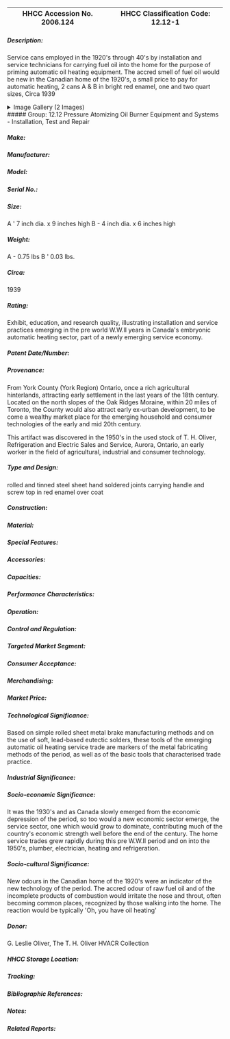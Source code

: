 | **HHCC Accession No. 2006.124** |**HHCC Classification Code:  12.12-1**|
| ----------- | ----------- |
##### Description:
Service cans employed in the 1920's through 40's by installation and service technicians for carrying fuel oil into the home for the purpose of priming automatic oil heating equipment. The accred smell of fuel oil would be new in the Canadian home of the 1920's, a small price to pay for automatic heating, 2 cans A & B in bright red enamel, one and two quart sizes, Circa 1939


<details>
	<summary>Image Gallery (2 Images)</summary>
<div class="gallery gallery-wrapper--full" contenteditable="false" data-is-empty="false" data-translation="Add images" data-columns="6">
<figure class="gallery__item"><a href="#DOMAIN_NAME#gallery/12.12-1a.jpg" data-size="1842x1287"><img src="#DOMAIN_NAME#gallery/12.12-1a-thumbnail.jpg" alt=""></a></figure>
<figure class="gallery__item"><a href="#DOMAIN_NAME#gallery/12.12-1b.jpg" data-size="2176x1226"><img src="#DOMAIN_NAME#gallery/12.12-1b-thumbnail.jpg" alt=""></a></figure>
</div>
</details>
##### Group:
12.12 Pressure Atomizing Oil Burner Equipment and Systems - Installation, Test and Repair

##### Make:


##### Manufacturer:


##### Model:


##### Serial No.:


##### Size:
A ' 7 inch dia. x 9 inches high
B -  4 inch dia. x 6 inches high

##### Weight:
A - 0.75 lbs
B ' 0.03 lbs.

##### Circa:
1939

##### Rating:
Exhibit, education, and research quality, illustrating installation and service practices emerging in the pre world W.W.II years in Canada's embryonic automatic heating sector, part of a newly emerging service economy.

##### Patent Date/Number:


##### Provenance:
From York County (York Region) Ontario, once a rich agricultural hinterlands, attracting early settlement in the last years of the 18th century. Located on the north slopes of the Oak Ridges Moraine, within 20 miles of Toronto, the County would also attract early ex-urban development, to be come a wealthy market place for the emerging household and consumer technologies of the early and mid 20th century. 

This artifact was discovered in the 1950's in the used stock of T. H. Oliver, Refrigeration and Electric Sales and Service, Aurora, Ontario, an early worker in the field of agricultural, industrial and consumer technology.

##### Type and Design:
rolled and tinned steel sheet 
hand soldered joints
carrying handle and screw top
in red enamel over coat

##### Construction:


##### Material:


##### Special Features:


##### Accessories:


##### Capacities:


##### Performance Characteristics:


##### Operation:


##### Control and Regulation:


##### Targeted Market Segment:


##### Consumer Acceptance:


##### Merchandising:


##### Market Price:


##### Technological Significance:
Based on simple rolled sheet metal brake manufacturing methods and on the use of soft, lead-based eutectic solders, these tools of the emerging automatic oil heating service trade are markers of the metal fabricating methods of the period, as well as of the basic tools that characterised trade practice.

##### Industrial Significance:


##### Socio-economic Significance:
It was the 1930's and as Canada slowly emerged from the economic depression of the period, so too would a new economic sector emerge, the service sector, one which would grow to dominate, contributing much of the country's economic strength well before the end of the century. 
The home service trades grew rapidly during this pre W.W.II period and on into the 1950's, plumber, electrician, heating and refrigeration.

##### Socio-cultural Significance:
New odours in the Canadian home of the 1920's were an indicator of the new technology of the period. The accred odour of raw fuel oil and of the incomplete products of combustion would irritate the nose and throut, often becoming common places, recognized by those walking into the home. The reaction would be typically 'Oh, you have oil heating'

##### Donor:
G. Leslie Oliver, The T. H. Oliver HVACR Collection

##### HHCC Storage Location:


##### Tracking:


##### Bibliographic References:


##### Notes:


##### Related Reports:

